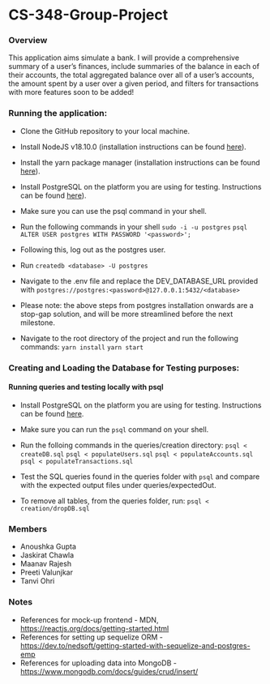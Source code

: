# CS-348-Group-Project

### Overview

This application aims simulate a bank. I will provide a comprehensive summary of a user’s finances, include summaries of the balance in each of their accounts, the total aggregated balance over all of a user’s accounts, the amount spent by a user over a given period, and filters for transactions with more features soon to be added!

### Running the application:

- Clone the GitHub repository to your local machine.

- Install NodeJS v18.10.0 (installation instructions can be found [here](https://nodejs.org/en/download/)).

- Install the yarn package manager (installation instructions can be found [here](https://classic.yarnpkg.com/lang/en/docs/install/#debian-stable])).

- Install PostgreSQL on the platform you are using for testing. Instructions can be found [here](https://www.postgresql.org/download/)).

- Make sure you can use the psql command in your shell.

- Run the following commands in your shell
  ```sudo -i -u postgres```
  ```psql```
  ```ALTER USER postgres WITH PASSWORD '<password>';```

- Following this, log out as the postgres user.

- Run
```createdb <database> -U postgres```

- Navigate to the .env file and replace the DEV_DATABASE_URL provided with `postgres://postgres:<password>@127.0.0.1:5432/<database>`

- Please note: the above steps from postgres installation onwards are a stop-gap solution, and will be more streamlined before the next milestone. 

- Navigate to the root directory of the project and run the following commands:
`yarn install`
`yarn start`


### Creating and Loading the Database for Testing purposes:

#### Running queries and testing locally with psql

 - Install PostgreSQL on the platform you are using for testing. Instructions can be found [here](https://www.postgresql.org/download/).

 - Make sure you can run the `psql` command on your shell.

 - Run the folloing commands in the queries/creation directory:
  ```psql < createDB.sql``` 
  ```psql < populateUsers.sql```
  ```psql < populateAccounts.sql```
  ```psql < populateTransactions.sql```

 - Test the SQL queries found in the queries folder with `psql` and compare with the expected output files under queries/expectedOut.

 - To remove all tables, from the queries folder, run:
 ```psql < creation/dropDB.sql```

### Members

- Anoushka Gupta
- Jaskirat Chawla
- Maanav Rajesh
- Preeti Valunjkar
- Tanvi Ohri

### Notes

- References for mock-up frontend - MDN, https://reactjs.org/docs/getting-started.html
- References for setting up sequelize ORM - https://dev.to/nedsoft/getting-started-with-sequelize-and-postgres-emp
- References for uploading data into MongoDB - https://www.mongodb.com/docs/guides/crud/insert/
